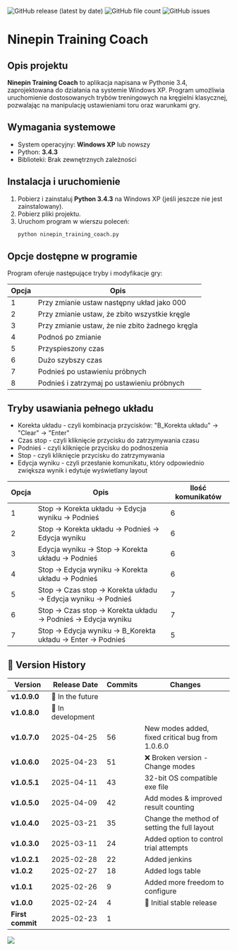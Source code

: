 ![GitHub release (latest by date)](https://img.shields.io/github/v/release/patlukas/ninepin_training_coach?label=Latest%20Release)
![GitHub file count](https://img.shields.io/github/directory-file-count/patlukas/ninepin_training_coach)
![GitHub issues](https://img.shields.io/github/issues/patlukas/ninepin_training_coach)

# Ninepin Training Coach

## Opis projektu

**Ninepin Training Coach** to aplikacja napisana w Pythonie 3.4, zaprojektowana do działania na systemie Windows XP. Program umożliwia uruchomienie dostosowanych trybów treningowych na kręgielni klasycznej, pozwalając na manipulację ustawieniami toru oraz warunkami gry.

## Wymagania systemowe

- System operacyjny: **Windows XP** lub nowszy
- Python: **3.4.3**
- Biblioteki: Brak zewnętrznych zależności

## Instalacja i uruchomienie

1. Pobierz i zainstaluj **Python 3.4.3** na Windows XP (jeśli jeszcze nie jest zainstalowany).
2. Pobierz pliki projektu.
3. Uruchom program w wierszu poleceń:
   ```sh
   python ninepin_training_coach.py
   ```

## Opcje dostępne w programie

Program oferuje następujące tryby i modyfikacje gry:

| Opcja | Opis                                            |
| ----- | ----------------------------------------------- |
| 1     | Przy zmianie ustaw następny układ jako 000      |
| 2     | Przy zmianie ustaw, że zbito wszystkie kręgle   |
| 3     | Przy zmianie ustaw, że nie zbito żadnego kręgla |
| 4     | Podnoś po zmianie                               |
| 5     | Przyspieszony czas                              |
| 6     | Dużo szybszy czas                               |
| 7     | Podnieś po ustawieniu próbnych                  |
| 8     | Podnieś i zatrzymaj po ustawieniu próbnych      |

## Tryby usawiania pełnego układu

* Korekta układu - czyli kombinacja przycisków: "B_Korekta układu" -> "Clear" -> "Enter"
* Czas stop - czyli kliknięcie przycisku do zatrzymywania czasu
* Podnieś - czyli kliknięcie przycisku do podnoszenia
* Stop - czyli kliknięcie przycisku do zatrzymywania
* Edycja wyniku - czyli przesłanie komunikatu, który odpowiednio zwiększa wynik i edytuje wyświetlany layout

| Opcja | Opis                                                             | Ilość komunikatów |
|-------|------------------------------------------------------------------|-------------------|
| 1     | Stop -> Korekta układu -> Edycja wyniku -> Podnieś               | 6                 |
| 2     | Stop -> Korekta układu -> Podnieś -> Edycja wyniku               | 6                 |
| 3     | Edycja wyniku -> Stop -> Korekta układu -> Podnieś               | 6                 |
| 4     | Stop -> Edycja wyniku -> Korekta układu -> Podnieś               | 6                 |
| 5     | Stop -> Czas stop -> Korekta układu -> Edycja wyniku -> Podnieś  | 7                 |
| 6     | Stop -> Czas stop -> Korekta układu -> Podnieś -> Edycja wyniku  | 7                 |
| 7     | Stop -> Edycja wyniku  -> B_Korekta układu -> Enter -> Podnieś   | 5                 |



## 📌 Version History

| Version          | Release Date      | Commits | Changes                                          |
|------------------|-------------------|---------|--------------------------------------------------|
| **v1.0.9.0**     | 🚧 In the future  |         |                                                  |
| **v1.0.8.0**     | 🚧 In development |         |                                                  |
| **v1.0.7.0**     | 2025-04-25        | 56      | New modes added, fixed critical bug from 1.0.6.0 |
| **v1.0.6.0**     | 2025-04-23        | 51      | ❌ Broken version - Change modes                  |
| **v1.0.5.1**     | 2025-04-11        | 43      | 32-bit OS compatible exe file                    |
| **v1.0.5.0**     | 2025-04-09        | 42      | Add modes & improved result counting             |
| **v1.0.4.0**     | 2025-03-21        | 35      | Change the method of setting the full layout     |
| **v1.0.3.0**     | 2025-03-11        | 24      | Added option to control trial attempts           |
| **v1.0.2.1**     | 2025-02-28        | 22      | Added jenkins                                    |
| **v1.0.2**       | 2025-02-27        | 18      | Added logs table                                 |
| **v1.0.1**       | 2025-02-26        | 9       | Added more freedom to configure                  |
| **v1.0.0**       | 2025-02-24        | 4       | 🎉 Initial stable release                        |
| **First commit** | 2025-02-23        | 1       |                                                  |

![](https://github.ct8.pl/readme/patlukas/ninepin_training_coach)
